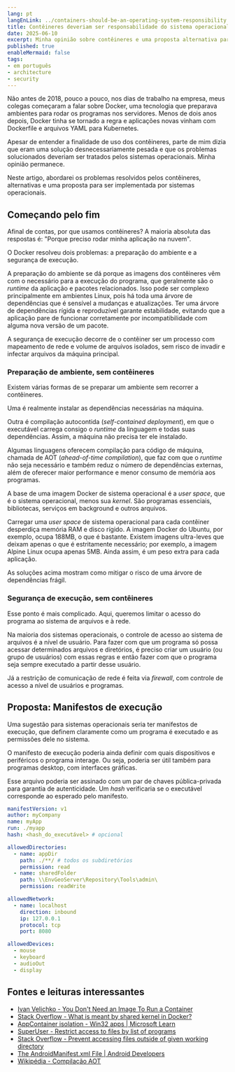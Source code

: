 ```yaml
---
lang: pt
langEnLink: ../containers-should-be-an-operating-system-responsibility
title: Contêineres deveriam ser responsabilidade do sistema operacional
date: 2025-06-10
excerpt: Minha opinião sobre contêineres e uma proposta alternativa para implementação pelos sistemas operacionais.
published: true
enableMermaid: false
tags:
- em português
- architecture
- security
---
```


Não antes de 2018, pouco a pouco, nos dias de trabalho na empresa, meus colegas começaram a falar sobre Docker, uma tecnologia que preparava ambientes para rodar os programas nos servidores. Menos de dois anos depois, Docker tinha se tornado a regra e aplicações novas vinham com Dockerfile e arquivos YAML para Kubernetes.

Apesar de entender a finalidade de uso dos contêineres, parte de mim dizia que eram uma solução desnecessariamente pesada e que os problemas solucionados deveriam ser tratados pelos sistemas operacionais. Minha opinião permanece.

Neste artigo, abordarei os problemas resolvidos pelos contêineres, alternativas e uma proposta para ser implementada por sistemas operacionais.

## Começando pelo fim

Afinal de contas, por que usamos contêineres? A maioria absoluta das respostas é: "Porque preciso rodar minha aplicação na nuvem".

O Docker resolveu dois problemas: a preparação do ambiente e a segurança de execução.

A preparação do ambiente se dá porque as imagens dos contêineres vêm com o necessário para a execução do programa, que geralmente são o *runtime* da aplicação e pacotes relacionados. Isso pode ser complexo principalmente em ambientes Linux, pois há toda uma árvore de dependências que é sensível a mudanças e atualizações. Ter uma árvore de dependências rígida e reproduzível garante estabilidade, evitando que a aplicação pare de funcionar corretamente por incompatibilidade com alguma nova versão de um pacote.

A segurança de execução decorre de o contêiner ser um processo com mapeamento de rede e volume de arquivos isolados, sem risco de invadir e infectar arquivos da máquina principal.

### Preparação de ambiente, sem contêineres

Existem várias formas de se preparar um ambiente sem recorrer a contêineres.

Uma é realmente instalar as dependências necessárias na máquina.

Outra é compilação autocontida (*self-contained deployment*), em que o executável carrega consigo o *runtime* da linguagem e todas suas dependências. Assim, a máquina não precisa ter ele instalado.

Algumas linguagens oferecem compilação para código de máquina, chamada de AOT (*ahead-of-time compilation*), que faz com que o *runtime* não seja necessário e também reduz o número de dependências externas, além de oferecer maior performance e menor consumo de memória aos programas.

A base de uma imagem Docker de sistema operacional é a *user space*, que é o sistema operacional, menos sua *kernel*. São programas essenciais, bibliotecas, serviços em background e outros arquivos.

Carregar uma *user space* de sistema operacional para cada contêiner desperdiça memória RAM e disco rígido. A imagem Docker do Ubuntu, por exemplo, ocupa 188MB, o que é bastante. Existem imagens ultra-leves que deixam apenas o que é estritamente necessário; por exemplo, a imagem Alpine Linux ocupa apenas 5MB. Ainda assim, é um peso extra para cada aplicação.

As soluções acima mostram como mitigar o risco de uma árvore de dependências frágil.

### Segurança de execução, sem contêineres

Esse ponto é mais complicado. Aqui, queremos limitar o acesso do programa ao sistema de arquivos e à rede.

Na maioria dos sistemas operacionais, o controle de acesso ao sistema de arquivos é a nível de usuário. Para fazer com que um programa só possa acessar determinados arquivos e diretórios, é preciso criar um usuário (ou grupo de usuários) com essas regras e então fazer com que o programa seja sempre executado a partir desse usuário.

Já a restrição de comunicação de rede é feita via *firewall*, com controle de acesso a nível de usuários e programas.

## Proposta: Manifestos de execução

Uma sugestão para sistemas operacionais seria ter manifestos de execução, que definem claramente como um programa é executado e as permissões dele no sistema.

O manifesto de execução poderia ainda definir com quais dispositivos e periféricos o programa interage. Ou seja, poderia ser útil também para programas desktop, com interfaces gráficas.

Esse arquivo poderia ser assinado com um par de chaves pública-privada para garantia de autenticidade. Um *hash* verificaria se o executável corresponde ao esperado pelo manifesto.

```yml
manifestVersion: v1
author: myCompany
name: myApp
run: ./myapp
hash: <hash_do_executável> # opcional

allowedDirectories:
  - name: appDir
    path: ./**/ # todos os subdiretórios
    permission: read
  - name: sharedFolder
    path: \\EnvGeoServer\Repository\Tools\admin\
    permission: readWrite

allowedNetwork:
  - name: localhost
    direction: inbound
    ip: 127.0.0.1
    protocol: tcp
    port: 8080

allowedDevices:
  - mouse
  - keyboard
  - audioOut
  - display
```

## Fontes e leituras interessantes

- [Ivan Velichko - You Don't Need an Image To Run a Container](https://iximiuz.com/en/posts/you-dont-need-an-image-to-run-a-container/)
- [Stack Overflow - What is meant by shared kernel in Docker?](https://stackoverflow.com/questions/32756988/what-is-meant-by-shared-kernel-in-docker)
- [AppContainer isolation - Win32 apps | Microsoft Learn](https://learn.microsoft.com/en-us/windows/win32/secauthz/appcontainer-isolation)
- [SuperUser - Restrict access to files by list of programs](https://superuser.com/questions/1238613/restrict-access-to-files-by-list-of-programs)
- [Stack Overflow - Prevent accessing files outside of given working directory](https://stackoverflow.com/questions/11345374/prevent-accessing-files-outside-of-given-working-directory)
- [The AndroidManifest.xml File | Android Developers](https://stuff.mit.edu/afs/sipb/project/android/docs/guide/topics/manifest/manifest-intro.html)
- [Wikipédia - Compilação AOT](https://pt.wikipedia.org/wiki/Compila%C3%A7%C3%A3o_AOT)